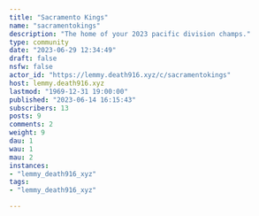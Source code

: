 ```yaml
---
title: "Sacramento Kings" 
name: "sacramentokings"
description: "The home of your 2023 pacific division champs."
type: community
date: "2023-06-29 12:34:49"
draft: false
nsfw: false
actor_id: "https://lemmy.death916.xyz/c/sacramentokings"
host: lemmy.death916.xyz
lastmod: "1969-12-31 19:00:00"
published: "2023-06-14 16:15:43"
subscribers: 13
posts: 9
comments: 2
weight: 9
dau: 1
wau: 1
mau: 2
instances:
- "lemmy_death916_xyz"
tags: 
- "lemmy_death916_xyz"

---
```

